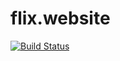 # flix.website

[![Build Status](https://travis-ci.org/flix-industries/flix.website.svg?branch=master)](https://travis-ci.org/flix-industries/flix.website)
